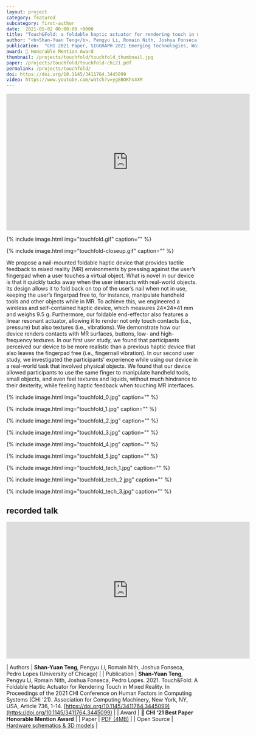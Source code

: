 ```yaml
---
layout: project
category: featured
subcategory: first-author
date:  2021-05-02 00:00:00 +0000
title: "Touch&Fold: a foldable haptic actuator for rendering touch in mixed reality"
author: "<b>Shan-Yuan Teng</b>, Pengyu Li, Romain Nith, Joshua Fonseca, Pedro Lopes"
publication:  "CHI 2021 Paper, SIGGRAPH 2021 Emerging Technologies, World Haptics 2023 Demo"
award: 🏅 Honorable Mention Award
thumbnail: /projects/touchfold/touchfold_thumbnail.jpg
paper: /projects/touchfold/touchfold-chi21.pdf
permalink: /projects/touchfold/
doi: https://doi.org/10.1145/3411764.3445099
video: https://www.youtube.com/watch?v=yg8BOKhs4XM
---
```


<div class="video-wrapper">
  <iframe width="640" height="360" src="https://www.youtube.com/embed/yg8BOKhs4XM" frameborder="0" allowfullscreen></iframe>
</div>

{% include image.html
           img="touchfold.gif"
           caption="" %}
           
{% include image.html
           img="touchfold-closeup.gif"
           caption="" %}

We propose a nail-mounted foldable haptic device that provides tactile feedback to mixed reality (MR) environments by pressing against the user’s fingerpad when a user touches a virtual object. What is novel in our device is that it quickly tucks away when the user interacts with real-world objects. Its design allows it to fold back on top of the user’s nail when not in use, keeping the user’s fingerpad free to, for instance, manipulate handheld tools and other objects while in MR. To achieve this, we engineered a wireless and self-contained haptic device, which measures 24×24×41 mm and weighs 9.5 g. Furthermore, our foldable end-effector also features a linear resonant actuator, allowing it to render not only touch contacts (i.e., pressure) but also textures (i.e., vibrations). We demonstrate how our device renders contacts with MR surfaces, buttons, low- and high-frequency textures. In our first user study, we found that participants perceived our device to be more realistic than a previous haptic device that also leaves the fingerpad free (i.e., fingernail vibration). In our second user study, we investigated the participants’ experience while using our device in a real-world task that involved physical objects. We found that our device allowed participants to use the same finger to manipulate handheld tools, small objects, and even feel textures and liquids, without much hindrance to their dexterity, while feeling haptic feedback when touching MR interfaces.

{% include image.html
           img="touchfold_0.jpg"
           caption="" %}
           
{% include image.html
           img="touchfold_1.jpg"
           caption="" %}
           
{% include image.html
           img="touchfold_2.jpg"
           caption="" %}
           
{% include image.html
           img="touchfold_3.jpg"
           caption="" %}

{% include image.html
           img="touchfold_4.jpg"
           caption="" %}
           
{% include image.html
           img="touchfold_5.jpg"
           caption="" %}
           
{% include image.html
           img="touchfold_tech_1.jpg"
           caption="" %}
           
{% include image.html
           img="touchfold_tech_2.jpg"
           caption="" %}
           
{% include image.html
           img="touchfold_tech_3.jpg"
           caption="" %}
           
## recorded talk

<div class="video-wrapper">
  <iframe width="640" height="360" src="https://www.youtube.com/embed/cTN6s-33qNQ" frameborder="0" allowfullscreen></iframe>
</div>
           
| Authors | <b>Shan-Yuan Teng</b>, Pengyu Li, Romain Nith, Joshua Fonseca, Pedro Lopes (University of Chicago) |
| Publication | <b>Shan-Yuan Teng</b>, Pengyu Li, Romain Nith, Joshua Fonseca, Pedro Lopes. 2021. Touch&Fold: A Foldable Haptic Actuator for Rendering Touch in Mixed Reality. In Proceedings of the 2021 CHI Conference on Human Factors in Computing Systems (CHI '21). Association for Computing Machinery, New York, NY, USA, Article 736, 1–14. [https://doi.org/10.1145/3411764.3445099](https://doi.org/10.1145/3411764.3445099) |
| Award | 🏅 **CHI ‘21 Best Paper Honorable Mention Award**  |
| Paper | [PDF (4MB)](chi21-touchfold.pdf) |
| Open Source | [Hardware schematics & 3D models](https://github.com/humancomputerintegration/touchfold) |
